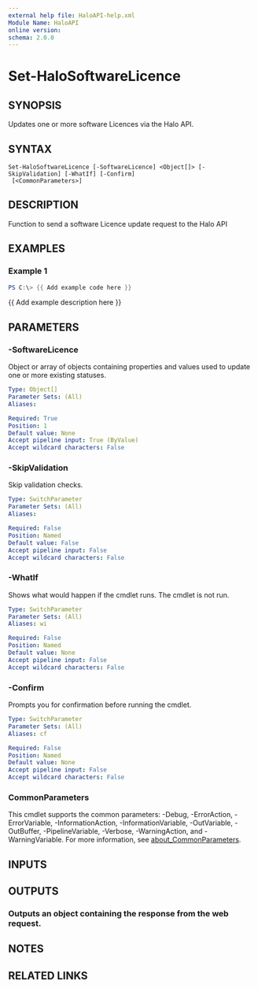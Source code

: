 ```yaml
---
external help file: HaloAPI-help.xml
Module Name: HaloAPI
online version:
schema: 2.0.0
---
```


# Set-HaloSoftwareLicence

## SYNOPSIS
Updates one or more software Licences via the Halo API.

## SYNTAX

```
Set-HaloSoftwareLicence [-SoftwareLicence] <Object[]> [-SkipValidation] [-WhatIf] [-Confirm]
 [<CommonParameters>]
```

## DESCRIPTION
Function to send a software Licence update request to the Halo API

## EXAMPLES

### Example 1
```powershell
PS C:\> {{ Add example code here }}
```

{{ Add example description here }}

## PARAMETERS

### -SoftwareLicence
Object or array of objects containing properties and values used to update one or more existing statuses.

```yaml
Type: Object[]
Parameter Sets: (All)
Aliases:

Required: True
Position: 1
Default value: None
Accept pipeline input: True (ByValue)
Accept wildcard characters: False
```

### -SkipValidation
Skip validation checks.

```yaml
Type: SwitchParameter
Parameter Sets: (All)
Aliases:

Required: False
Position: Named
Default value: False
Accept pipeline input: False
Accept wildcard characters: False
```

### -WhatIf
Shows what would happen if the cmdlet runs.
The cmdlet is not run.

```yaml
Type: SwitchParameter
Parameter Sets: (All)
Aliases: wi

Required: False
Position: Named
Default value: None
Accept pipeline input: False
Accept wildcard characters: False
```

### -Confirm
Prompts you for confirmation before running the cmdlet.

```yaml
Type: SwitchParameter
Parameter Sets: (All)
Aliases: cf

Required: False
Position: Named
Default value: None
Accept pipeline input: False
Accept wildcard characters: False
```

### CommonParameters
This cmdlet supports the common parameters: -Debug, -ErrorAction, -ErrorVariable, -InformationAction, -InformationVariable, -OutVariable, -OutBuffer, -PipelineVariable, -Verbose, -WarningAction, and -WarningVariable. For more information, see [about_CommonParameters](http://go.microsoft.com/fwlink/?LinkID=113216).

## INPUTS

## OUTPUTS

### Outputs an object containing the response from the web request.
## NOTES

## RELATED LINKS
